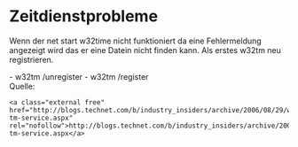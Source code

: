 # Zeitdienstprobleme

Wenn der net start w32time nicht funktioniert da eine Fehlermeldung angezeigt wird das er eine Datein nicht finden kann. Als erstes w32tm neu registrieren.

<div class="vector-body" id="bkmrk-w32tm-%2Funregister-w3"><div class="mw-body-content mw-content-ltr" dir="ltr" lang="de"><div class="mw-parser-output">- w32tm /unregister
- w32tm /register

</div></div></div>Quelle:

```
<a class="external free" href="http://blogs.technet.com/b/industry_insiders/archive/2006/08/29/w32-tm-service.aspx" rel="nofollow">http://blogs.technet.com/b/industry_insiders/archive/2006/08/29/w32-tm-service.aspx</a>
```